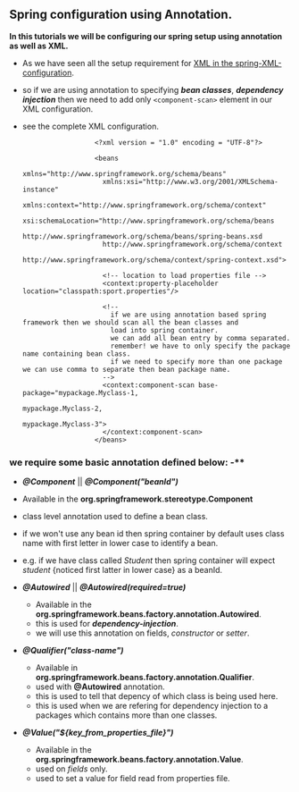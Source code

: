 ## Spring configuration using Annotation.


**In this tutorials we will be configuring our spring setup using annotation as well as XML.**
- As we have seen all the setup  requirement for [XML in the spring-XML-configuration](https://github.com/ravi115/Spring-framework-tutorials/blob/master/Spring-framework-XML-5.0/readme.md).

- so if we are using annotation to specifying **_bean classes_**, **_dependency injection_** then we need to add only ```<component-scan>``` element in our XML configuration.
- see the complete XML configuration. 

                        <?xml version = "1.0" encoding = "UTF-8"?>

                        <beans 
                          xmlns="http://www.springframework.org/schema/beans"
                          xmlns:xsi="http://www.w3.org/2001/XMLSchema-instance" 
                          xmlns:context="http://www.springframework.org/schema/context"
                          xsi:schemaLocation="http://www.springframework.org/schema/beans
                          http://www.springframework.org/schema/beans/spring-beans.xsd
                          http://www.springframework.org/schema/context
                          http://www.springframework.org/schema/context/spring-context.xsd">

                          <!-- location to load properties file -->
                          <context:property-placeholder location="classpath:sport.properties"/>

                          <!-- 
                            if we are using annotation based spring framework then we should scan all the bean classes and 
                            load into spring container.
                            we can add all bean entry by comma separated. 
                            remember! we have to only specify the package name containing bean class.
                            if we need to specify more than one package we can use comma to separate then bean package name. 
                          -->
                          <context:component-scan base-package="mypackage.Myclass-1,
                                                                mypackage.Myclass-2,
                                                                mypackage.Myclass-3">
                          </context:component-scan>
                        </beans>
              
 
 ### we require some basic annotation defined below: -**
 
 - **_@Component_** || **_@Component("beanId")_**
  - Available in the **org.springframework.stereotype.Component**
  - class level annotation used to define a bean class.
  - if we won't use any bean id then spring container by default uses class name with first letter in lower case to identify a bean.
  - e.g. if we have class called _Student_ then spring container will expect _student_ {noticed first latter in lower case} as a beanId.
  
- **_@Autowired_** || **_@Autowired(required=true)_**
  - Available in the **org.springframework.beans.factory.annotation.Autowired**.
  - this is used for **_dependency-injection_**.
  - we will use this annotation on fields, _constructor_ or _setter_.
  
- **_@Qualifier("class-name")_**
  - Available in **org.springframework.beans.factory.annotation.Qualifier**.
  - used with **@Autowired** annotation.
  - this is used to tell that depency of which class is being used here.
  - this is used when we are refering for dependency injection to a packages which contains more than one classes.

- **_@Value("${key_from_properties_file}")_**
  - Available in the **org.springframework.beans.factory.annotation.Value**.
  - used on _fields_ only.
  - used to set a value for field read from properties file.
  
